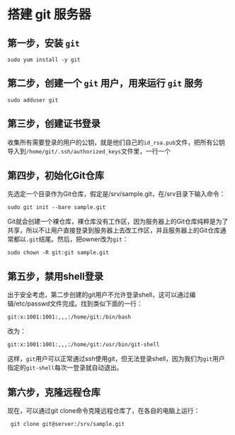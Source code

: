 # 搭建 git 服务器

## 第一步，安装 `git`
```
sudo yum install -y git
```

## 第二步，创建一个 `git` 用户，用来运行 `git` 服务
```
sudo adduser git
```

## 第三步，创建证书登录
收集所有需要登录的用户的公钥，就是他们自己的`id_rsa.pub`文件，把所有公钥导入到`/home/git/.ssh/authorized_keys`文件里，一行一个

## 第四步，初始化Git仓库
先选定一个目录作为Git仓库，假定是/srv/sample.git，在/srv目录下输入命令：
```
sudo git init --bare sample.git
```
Git就会创建一个裸仓库，裸仓库没有工作区，因为服务器上的Git仓库纯粹是为了共享，所以不让用户直接登录到服务器上去改工作区，并且服务器上的Git仓库通常都以`.git`结尾。然后，把owner改为`git`：
```
sudo chown -R git:git sample.git
```

## 第五步，禁用shell登录
出于安全考虑，第二步创建的git用户不允许登录shell，这可以通过编辑/etc/passwd文件完成。找到类似下面的一行：
```
git:x:1001:1001:,,,:/home/git:/bin/bash
```
改为：
```
git:x:1001:1001:,,,:/home/git:/usr/bin/git-shell
```
这样，`git`用户可以正常通过ssh使用git，但无法登录shell，因为我们为`git`用户指定的`git-shell`每次一登录就自动退出。

## 第六步，克隆远程仓库
现在，可以通过git clone命令克隆远程仓库了，在各自的电脑上运行：
```
 git clone git@server:/srv/sample.git
```